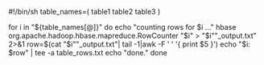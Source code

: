 #!/bin/sh
table_names=( table1
              table2
              table3 )

for i in "${table_names[@]}"
do
    echo "counting rows for $i ..."
    hbase org.apache.hadoop.hbase.mapreduce.RowCounter "$i" > "$i""_output.txt" 2>&1
    row=$(cat "$i""_output.txt"| tail -1|awk -F ' ' '{ print $5 }')
    echo "$i: $row" | tee -a table_rows.txt
    echo "done."
done
